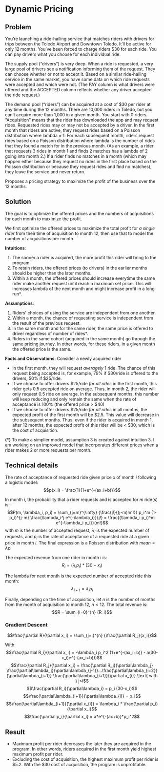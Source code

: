 # Dynamic Pricing

## Problem
You’re launching a ride-hailing service that matches riders with drivers for trips between the Toledo Airport and Downtown Toledo. It’ll be active for only 12 months. You’ve been forced to charge riders $30 for each ride. You can pay drivers what you choose for each individual ride.

The supply pool (“drivers”) is very deep. When a ride is requested, a very large pool of drivers see a notification informing them of the request. They can choose whether or not to accept it. Based on a similar ride-hailing service in the same market, you have some data on which ride requests were accepted and which were not. (The PAY column is what drivers were offered and the ACCEPTED column reflects whether any driver accepted the ride request.)

The demand pool (“riders”) can be acquired at a cost of $30 per rider at any time during the 12 months. There are 10,000 riders in Toledo, but you can’t acquire more than 1,000 in a given month. You start with 0 riders. “Acquisition” means that the rider has downloaded the app and may request rides. Requested rides may or may not be accepted by a driver. In the first month that riders are active, they request rides based on a Poisson distribution where lambda = 1. For each subsequent month, riders request rides based on a Poisson distribution where lambda is the number of rides that they found a match for in the previous month. (As an example, a rider that requests 3 rides in month 1 and finds 2 matches has a lambda of 2 going into month 2.) If a rider finds no matches in a month (which may happen either because they request no rides in the first place based on the Poisson distribution or because they request rides and find no matches), they leave the service and never return.

Proposes a pricing strategy to maximize the profit of the business over the 12 months.

## Solution

The goal is to optimize the offered prices and the numbers of acquisitions for each month to maximize the profit.

We first optimize the offered prices to maximize the total profit for *a single rider* from their time of acquisition to month 12, then use that to model the number of acquisitions per month.

**Intuitions**:
1. The sooner a rider is acquired, the more profit this rider will bring to the program.
2. To retain riders, the offered prices (to drivers) in the earlier months should be higher than the later months.
3. Within a month, the offered prices should increase everytime the same rider make another request until reach a maximum set price. This will increases lambda of the next month and might increase profit in a long run*.

**Assumptions**:
1. Riders' choices of using the service are independent from one another.
2. Within a month, the chance of requesting service is independent from the result of the previous request.
3. In the same month and for the same rider, the same price is offered to driver regardless of number of rides*.
4. Riders in the same cohort (acquired in the same month) go through the same pricing journey. In other words, for these riders, in a given month the offered price is the same.

**Facts and Observations**: Consider a newly acquired rider
* In the first month, they will request *averagely* 1 ride. The chance of this request being accepted is, for example, 79% if $30/ride is offered to the drivers, 50% if $25/ride.
* If we choose to offer drivers $25/ride *for all rides* in the first month, this rider gets 0.5 accepted ride on average. Thus, in month 2, the rider will only request 0.5 ride on average. In the subsequent months, this number will keep reducing and only remain the same when the rate of acceptance is 100% (the offered price > $40)
* If we choose to offer drivers $25/ride *for all rides* in all months, the expected profit of the first month will be $2.5. This value will decrease in the subsequent months. Thus, even if the rider is acquired in month 1, after 12 months, the expected profit of this rider will be < $30, which is the cost of acquisition.

**(*)** To make a simplier model, assumption 3 is created against intuition 3. I am working on an improved model that incorporates different prices when a rider makes 2 or more requests per month.

## Technical details

The rate of acceptance of requested ride given price $x$ of month $i$ following a logistic model:
$$p(x_i) = \frac{1}{1+e^{-(ax_i+b)}}$$

In month $i$, the probability that a rider requests and is accepted for $m$ ride(s) is:
$$P(m, \lambda_i, p_i) = \sum_{j=m}^{\infty} {\frac{j!}{(j-m)!m!}} p_i^m (1-p_i)^{j-m} \frac{\lambda_i^j e^{-\lambda_i}}{j!} = \frac{(\lambda_i p_i)^m e^{-\lambda_i p_i}}{m!}$$
with $m$ is the number of accepted request, $\lambda_i$ is the expected number of requests, and $p_i$ is the rate of acceptance of a requested ride at a given price in month $i$. The final expression is a Poisson distribution with $mean = \lambda p$

The expected revenue from one rider in month i is:
$$R_i = (\lambda_i p_i) * (30-x_i)$$

The lambda for next month is the expected number of accepted ride this month:
$$\lambda_{i+1} = \lambda_{i} p_i$$

Finally, depending on the time of acquisition, let $n$ is the number of months from the month of acquisition to month 12, $n < 12$. The total revenue is:
$$R = \sum_{i=0}^{n} {R_i}$$

### Gradient Descent

$$\frac{\partial R}{\partial x_i} = \sum_{j=i}^{n} {\frac{\partial R_j}{x_i}}$$

With:
$$\frac{\partial R_i}{\partial x_i} = -\lambda_i  p_i^2 (1+e^{-(ax_i+b)} - a(30-x_i)e^{-(ax_i+b)})$$
$$\frac{\partial R_j}{\partial x_i} = \frac{\partial R_j}{\partial\lambda_j} \frac{\partial\lambda_j}{\partial\lambda_{j-1}}...\frac{\partial\lambda_{i+2}}{\partial\lambda_{i+1}} \frac{\partial\lambda_{i+1}}{\partial x_{i}} \text{ with } j>i$$
$$\frac{\partial R_i}{\partial\lambda_i} = p_i (30-x_i)$$
$$\frac{\partial\lambda_{i+1}}{\partial\lambda_{i}} = p_i$$
$$\frac{\partial\lambda_{i+1}}{\partial x_{i}} = \lambda_i * \frac{\partial p_i}{\partial x_i}$$
$$\frac{\partial p_i}{\partial x_i} = a*e^{-(ax+b)}*p_i^2$$

## Result 
* Maximum profit per rider decreases the later they are acquired in the program. In other words, riders acquired in the first month yield highest maximum profit per rider.
* Excluding the cost of acquisition, the highest maximum profit per rider is $5.2. With the $30 cost of acquisition, the program is unprofitable.
